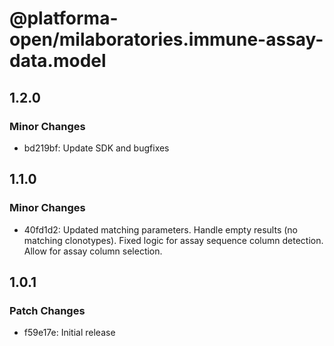 # @platforma-open/milaboratories.immune-assay-data.model

## 1.2.0

### Minor Changes

- bd219bf: Update SDK and bugfixes

## 1.1.0

### Minor Changes

- 40fd1d2: Updated matching parameters. Handle empty results (no matching clonotypes). Fixed logic for assay sequence column detection. Allow for assay column selection.

## 1.0.1

### Patch Changes

- f59e17e: Initial release
